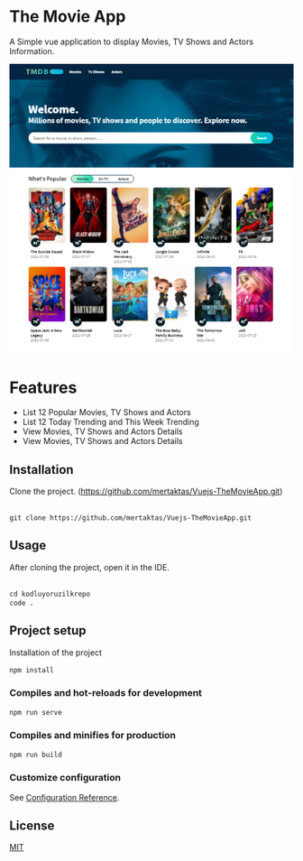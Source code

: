 # The Movie App

A Simple vue application to display Movies, TV Shows and Actors Information.

![github](public/themovieapp.png)

# Features

- List 12 Popular Movies, TV Shows and Actors
- List 12 Today Trending and This Week Trending
- View Movies, TV Shows and Actors Details
- View Movies, TV Shows and Actors Details

## Installation

Clone the project. (https://github.com/mertaktas/Vuejs-TheMovieApp.git)

```

git clone https://github.com/mertaktas/Vuejs-TheMovieApp.git
```

## Usage

After cloning the project, open it in the IDE.

```

cd kodluyoruzilkrepo
code .
```

## Project setup

Installation of the project

```
npm install
```

### Compiles and hot-reloads for development
```
npm run serve
```

### Compiles and minifies for production
```
npm run build
```

### Customize configuration
See [Configuration Reference](https://cli.vuejs.org/config/).

## License
[MIT](https://choosealicense.com/licenses/mit/)
